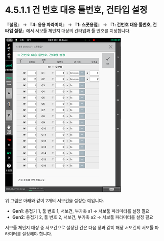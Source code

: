 # 4.5.1.1 건 번호 대응 툴번호, 건타입 설정

『**설정**』 → 『**4: 응용 파라미터**』 → 『**1: 스폿용접**』 → 『**1: 건번호 대응 툴번호, 건타입 설정**』에서 서보툴 체인지 대상의 건타입과 툴 번호를 지정합니다.

![](<../../../.gitbook/assets/image (24).png>)

위 그림은 아래와 같이 2개의 서보건을 설정한 예입니다.

* **Gun1**: 용접기 1, 툴 번호 1, 서보건, 부가축 a1 -> 서보툴 파라미터를 설정 필요
* **Gun2**: 용접기 2, 툴 번호 2, 서보건, 부가축 a2 -> 서보툴 파라미터를 설정 필요

서보툴 체인지 대상 중 서보건으로 설정된 건은 다음 장과 같이 해당 서보건의 서보툴 파라미터를 설정해야 합니다.
